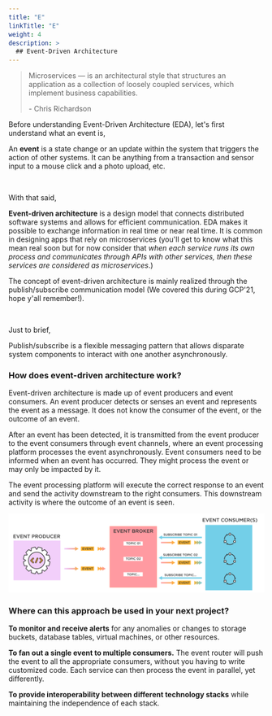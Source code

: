 ```yaml
---
title: "E"
linkTitle: "E"
weight: 4
description: >
  ## Event-Driven Architecture
---
```


> Microservices — is an architectural style that structures an application as a collection of loosely coupled services, which implement business capabilities. 
>
> \- Chris Richardson

Before understanding Event-Driven Architecture (EDA), let's first understand what an event is,

An **event** is a state change or an update within the system that triggers the action of other systems. It can be anything from a transaction and sensor input to a mouse click and a photo upload, etc.

<br>

With that said, 

**Event-driven architecture** is a design model that connects distributed software systems and allows for efficient communication. EDA makes it possible to exchange information in real time or near real time. It is common in designing apps that rely on microservices (you'll get to know what this mean real soon but for now consider that _when each service runs its own process and communicates through APIs with other services, then these services are considered as microservices_.)

The concept of event-driven architecture is mainly realized through the publish/subscribe communication model (We covered this during GCP'21, hope y'all remember!).

<br>

Just to brief,

Publish/subscribe is a flexible messaging pattern that allows disparate system components to interact with one another asynchronously.


### How does event-driven architecture work?

Event-driven architecture is made up of event producers and event consumers. An event producer detects or senses an event and represents the event as a message. It does not know the consumer of the event, or the outcome of an event. 

After an event has been detected, it is transmitted from the event producer to the event consumers through event channels, where an event processing platform processes the event asynchronously. Event consumers need to be informed when an event has occurred. They might process the event or may only be impacted by it. 

The event processing platform will execute the correct response to an event and send the activity downstream to the right consumers. This downstream activity is where the outcome of an event is seen. 

![EDA](EDA.svg)

### Where can this approach be used in your next project?

**To monitor and receive alerts** for any anomalies or changes to storage buckets, database tables, virtual machines, or other resources.

**To fan out a single event to multiple consumers.** The event router will push the event to all the appropriate consumers, without you having to write customized code. Each service can then process the event in parallel, yet differently.

**To provide interoperability between different technology stacks** while maintaining the independence of each stack.


